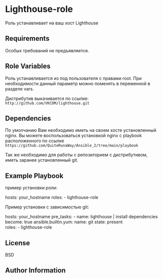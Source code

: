 Lighthouse-role
=========

Роль устанавливает на ваш хост Lighthouse

Requirements
------------

Особых требований не предъявляется.

Role Variables
--------------

Роль устанавливается из под пользователя с правами root. При необходимости данный параметр можно поменять в переменной в разделе vars.

Дистрибутив выкачивается по ссылке: `http://github.com/VKCOM/lighthouse.git`

Dependencies
------------

По умолчанию Вам необходимо иметь на своем хосте установленный nginx.
Вы можете воспользоваться установкой nginx с playbook расположенного по ссылке `https://github.com/QuiteRunaWay/Ansible_2/tree/main/playbook`

Так же необходимо для работы с репозиторием с дистрибутивом, иметь заранее установленный git.

Example Playbook
----------------

пример установки роли:

hosts: your_hostname
  roles: 
    - lighthouse-role


Пример установки с зависимостью git:

hosts: your_hostname
  pre_tasks:
    - name: lighthouse | install dependencies
      become: true
      ansible.builtin.yum:
        name: git
        state: present  
  roles: 
    - lighthouse-role

License
-------

BSD

Author Information
------------------
